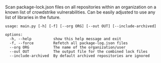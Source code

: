 Scan package-lock.json files on all repositories within an organization on a known list of crowdstrike vulnerabilities.
Can be easily adjusted to use any list of libraries in the future.

    usage: main.py [-h] [-f] [--org ORG] [--out OUT] [--include-archived]
    
    options:
      -h, --help          show this help message and exit
      -f, --force         Refetch all package-log.json files
      --org ORG           The name of the organization/user
      --out OUT           The output file for the combined lock files
      --include-archived  By default archived repositories are ignored